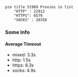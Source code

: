 
```mermaid
pie title 51989 Proxies in list
    "HTTP" : 22912
    "HTTPS": 6579
    "SOCKS" : 28358
```

### Some Info
#### Average Timeout

- mixed: 3.3s
- http: 1.5s
- https: 8.3s
- socks: 4.9s